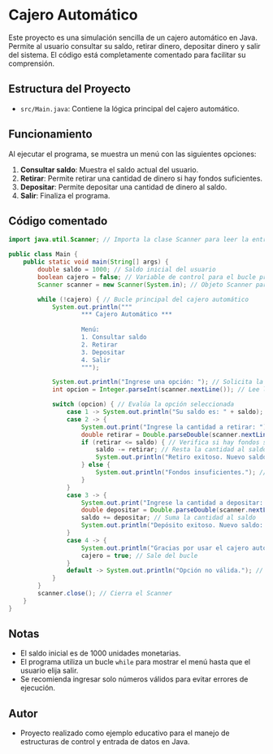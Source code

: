 # Cajero Automático

Este proyecto es una simulación sencilla de un cajero automático en Java. Permite al usuario consultar su saldo, retirar dinero, depositar dinero y salir del sistema. El código está completamente comentado para facilitar su comprensión.

## Estructura del Proyecto

- `src/Main.java`: Contiene la lógica principal del cajero automático.

## Funcionamiento

Al ejecutar el programa, se muestra un menú con las siguientes opciones:

1. **Consultar saldo**: Muestra el saldo actual del usuario.
2. **Retirar**: Permite retirar una cantidad de dinero si hay fondos suficientes.
3. **Depositar**: Permite depositar una cantidad de dinero al saldo.
4. **Salir**: Finaliza el programa.

## Código comentado

```java
import java.util.Scanner; // Importa la clase Scanner para leer la entrada del usuario

public class Main {
    public static void main(String[] args) {
        double saldo = 1000; // Saldo inicial del usuario
        boolean cajero = false; // Variable de control para el bucle principal
        Scanner scanner = new Scanner(System.in); // Objeto Scanner para leer entradas

        while (!cajero) { // Bucle principal del cajero automático
            System.out.println("""
                    *** Cajero Automático ***
                    
                    Menú:
                    1. Consultar saldo
                    2. Retirar
                    3. Depositar
                    4. Salir
                    """);

            System.out.println("Ingrese una opción: "); // Solicita la opción al usuario
            int opcion = Integer.parseInt(scanner.nextLine()); // Lee la opción como entero

            switch (opcion) { // Evalúa la opción seleccionada
                case 1 -> System.out.println("Su saldo es: " + saldo); // Muestra el saldo
                case 2 -> {
                    System.out.print("Ingrese la cantidad a retirar: "); // Solicita cantidad a retirar
                    double retirar = Double.parseDouble(scanner.nextLine()); // Lee la cantidad
                    if (retirar <= saldo) { // Verifica si hay fondos suficientes
                        saldo -= retirar; // Resta la cantidad al saldo
                        System.out.println("Retiro exitoso. Nuevo saldo: " + saldo);
                    } else {
                        System.out.println("Fondos insuficientes."); // Mensaje si no hay fondos
                    }
                }
                case 3 -> {
                    System.out.print("Ingrese la cantidad a depositar: "); // Solicita cantidad a depositar
                    double depositar = Double.parseDouble(scanner.nextLine()); // Lee la cantidad
                    saldo += depositar; // Suma la cantidad al saldo
                    System.out.println("Depósito exitoso. Nuevo saldo: " + saldo);
                }
                case 4 -> {
                    System.out.println("Gracias por usar el cajero automático. ¡Hasta luego!"); // Mensaje de despedida
                    cajero = true; // Sale del bucle
                }
                default -> System.out.println("Opción no válida."); // Opción inválida
            }
        }
        scanner.close(); // Cierra el Scanner
    }
}
```

## Notas
- El saldo inicial es de 1000 unidades monetarias.
- El programa utiliza un bucle `while` para mostrar el menú hasta que el usuario elija salir.
- Se recomienda ingresar solo números válidos para evitar errores de ejecución.

## Autor
- Proyecto realizado como ejemplo educativo para el manejo de estructuras de control y entrada de datos en Java.

